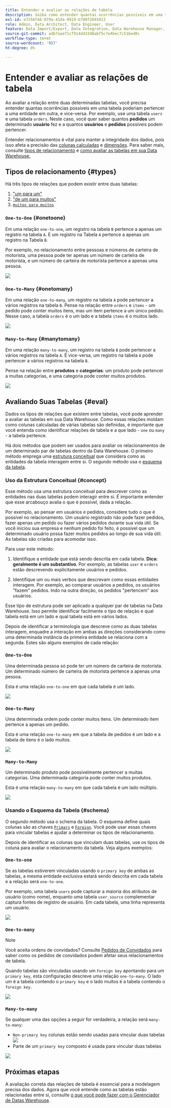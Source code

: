 ```yaml
---
title: Entender e avaliar as relações de tabela
description: Saiba como entender quantas ocorrências possíveis em uma tabela podem pertencer a uma entidade em outra.
exl-id: e7256f46-879a-41da-9919-b700f2691013
role: Admin, Data Architect, Data Engineer, User
feature: Data Import/Export, Data Integration, Data Warehouse Manager, Commerce Tables
source-git-commit: adb7aaef1cf914d43348abf5c7e4bec7c51bed0c
workflow-type: tm+mt
source-wordcount: '957'
ht-degree: 0%

---
```


# Entender e avaliar as relações de tabela

Ao avaliar a relação entre duas determinadas tabelas, você precisa entender quantas ocorrências possíveis em uma tabela poderiam pertencer a uma entidade em outra, e vice-versa. Por exemplo, use uma tabela `users` e uma tabela `orders`. Neste caso, você quer saber quantos **pedidos** um determinado **usuário** fez e a quantos **usuários** e **pedidos** possíveis podem pertencer.

Entender relacionamentos é vital para manter a integridade dos dados, pois isso afeta a precisão das [colunas calculadas](../data-warehouse-mgr/creating-calculated-columns.md) e [dimensões](../data-warehouse-mgr/manage-data-dimensions-metrics.md). Para saber mais, consulte [tipos de relacionamento](#types) e [como avaliar as tabelas em sua Data Warehouse.](#eval)

## Tipos de relacionamento {#types}

Há três tipos de relações que podem existir entre duas tabelas:

1. [&quot;um para um&quot;](#onetoone)
1. [&quot;de um para muitos&quot;](#onetomany)
1. [`muitos para muitos`](#manytomany)

### `One-to-One` {#onetoone}

Em uma relação `one-to-one`, um registro na tabela `B` pertence a apenas um registro na tabela `A`. E um registro na Tabela `A` pertence a apenas um registro na Tabela `B`.

Por exemplo, no relacionamento entre pessoas e números de carteira de motorista, uma pessoa pode ter apenas um número de carteira de motorista, e um número de carteira de motorista pertence a apenas uma pessoa.

![](../../assets/one-to-one.png)

### `One-to-Many` {#onetomany}

Em uma relação `one-to-many`, um registro na tabela `A` pode pertencer a vários registros na tabela `B`. Pense na relação entre `orders` e `items` - um pedido pode conter muitos itens, mas um item pertence a um único pedido. Nesse caso, a tabela `orders` é o um lado e a tabela `items` é o muitos lado.

![](../../assets/one-to-many_001.png)

### `Many-to-Many` {#manytomany}

Em uma relação `many-to-many`, um registro na tabela `B` pode pertencer a vários registros na tabela `A`. E vice-versa, um registro na tabela `A` pode pertencer a vários registros na tabela `B`.

Pense na relação entre **produtos** e **categorias**: um produto pode pertencer a muitas categorias, e uma categoria pode conter muitos produtos.

![](../../assets/many-to-many.png)

## Avaliando Suas Tabelas {#eval}

Dados os tipos de relações que existem entre tabelas, você pode aprender a avaliar as tabelas em sua Data Warehouse. Como essas relações moldam como colunas calculadas de várias tabelas são definidas, é importante que você entenda como identificar relações de tabela e a que lado - `one` ou `many` - a tabela pertence.

Há dois métodos que podem ser usados para avaliar os relacionamentos de um determinado par de tabelas dentro da Data Warehouse. O primeiro método emprega uma [estrutura conceitual](#concept) que considera como as entidades da tabela interagem entre si. O segundo método usa o [esquema da tabela](#schema).

### Uso da Estrutura Conceitual {#concept}

Esse método usa uma estrutura conceitual para descrever como as entidades nas duas tabelas podem interagir entre si. É importante entender que esse arcabouço avalia o que é possível, dada a relação.

Por exemplo, ao pensar em usuários e pedidos, considere tudo o que é possível no relacionamento. Um usuário registrado não pode fazer pedidos, fazer apenas um pedido ou fazer vários pedidos durante sua vida útil. Se você iniciou sua empresa e nenhum pedido foi feito, é possível que um determinado usuário possa fazer muitos pedidos ao longo de sua vida útil. As tabelas são criadas para acomodar isso.

Para usar este método:

1. Identifique a entidade que está sendo descrita em cada tabela. **Dica: geralmente é um substantivo**. Por exemplo, as tabelas `user` e `orders` estão descrevendo explicitamente usuários e pedidos.

1. Identifique um ou mais verbos que descrevam como essas entidades interagem. Por exemplo, ao comparar usuários a pedidos, os usuários &quot;fazem&quot; pedidos. Indo na outra direção, os pedidos &quot;pertencem&quot; aos usuários.

Esse tipo de estrutura pode ser aplicado a qualquer par de tabelas na Data Warehouse. Isso permite identificar facilmente o tipo de relação e qual tabela está em um lado e qual tabela está em vários lados.

Depois de identificar a terminologia que descreve como as duas tabelas interagem, enquadre a interação em ambas as direções considerando como uma determinada instância da primeira entidade se relaciona com a segunda. Estes são alguns exemplos de cada relação:

### `One-to-One`

Uma determinada pessoa só pode ter um número de carteira de motorista. Um determinado número de carteira de motorista pertence a apenas uma pessoa.

Esta é uma relação `one-to-one` em que cada tabela é um lado.

![](../../assets/one-to-one3.png)

### `One-to-Many`

Uma determinada ordem pode conter muitos itens. Um determinado item pertence a apenas um pedido.

Esta é uma relação `one-to-many` em que a tabela de pedidos é um lado e a tabela de itens é o lado muitos.

![](../../assets/one-to-many3.png)

### `Many-to-Many`

Um determinado produto pode possivelmente pertencer a muitas categorias. Uma determinada categoria pode conter muitos produtos.

Esta é uma relação `many-to-many` em que cada tabela é um lado múltiplo.

![](../../assets/many-to-many3.png)

### Usando o Esquema da Tabela {#schema}

O segundo método usa o schema da tabela. O esquema define quais colunas são as chaves [`Primary`](https://en.wikipedia.org/wiki/Unique_key) e [`Foreign`](https://en.wikipedia.org/wiki/Foreign_key). Você pode usar essas chaves para vincular tabelas e ajudar a determinar os tipos de relacionamento.

Depois de identificar as colunas que vinculam duas tabelas, use os tipos de coluna para avaliar o relacionamento da tabela. Veja alguns exemplos:

### `One-to-one`

Se as tabelas estiverem vinculadas usando o `primary key` de ambas as tabelas, a mesma entidade exclusiva estará sendo descrita em cada tabela e a relação será `one-to-one`.

Por exemplo, uma tabela `users` pode capturar a maioria dos atributos de usuário (como nome), enquanto uma tabela `user_source` complementar captura fontes de registro de usuário. Em cada tabela, uma linha representa um usuário.

![](../../assets/one-to-one1.png)

### `One-to-many`

>[!NOTE]
>
>Você aceita ordens de convidados? Consulte [Pedidos de Convidados](../data-warehouse-mgr/guest-orders.md) para saber como os pedidos de convidados podem afetar seus relacionamentos de tabela.

Quando tabelas são vinculadas usando um `Foreign key` apontando para um `primary key`, esta configuração descreve uma relação `one-to-many`. O lado um é a tabela contendo o `primary key` e o lado muitos é a tabela contendo o `foreign key`.

![](../../assets/one-to-many1.png)

### `Many-to-many`

Se qualquer uma das opções a seguir for verdadeira, a relação será `many-to-many`:

* `Non-primary key` colunas estão sendo usadas para vincular duas tabelas
  ![](../../assets/many-to-many1.png)
* Parte de um `primary key` composto é usada para vincular duas tabelas

![](../../assets/many-to-mnay2.png)

## Próximas etapas

A avaliação correta das relações de tabela é essencial para a modelagem precisa dos dados. Agora que você entende como as tabelas estão relacionadas entre si, consulte [o que você pode fazer com o Gerenciador de Datas Warehouse](../data-warehouse-mgr/tour-dwm.md).
